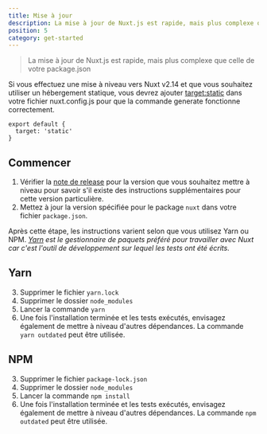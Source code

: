 ```yaml
---
title: Mise à jour
description: La mise à jour de Nuxt.js est rapide, mais plus complexe que celle de votre package.json
position: 5
category: get-started
---
```


> La mise à jour de Nuxt.js est rapide, mais plus complexe que celle de votre package.json

Si vous effectuez une mise à niveau vers Nuxt v2.14 et que vous souhaitez utiliser un hébergement statique, vous devrez ajouter [target:static](/guides/features/deployment-targets#static-hosting) dans votre fichier nuxt.config.js pour que la commande generate fonctionne correctement.

```js{}[nuxt.config.js]
export default {
  target: 'static'
}
```

## Commencer

1. Vérifier la [note de release](/guide/release-notes) pour la version que vous souhaitez mettre à niveau pour savoir s'il existe des instructions supplémentaires pour cette version particulière.
2. Mettez à jour la version spécifiée pour le package `nuxt` dans votre fichier `package.json`.

Après cette étape, les instructions varient selon que vous utilisez Yarn ou NPM. _[Yarn](https://yarnpkg.com/en/docs/usage) est le gestionnaire de paquets préféré pour travailler avec Nuxt car c'est l'outil de développement sur lequel les tests ont été écrits._

## Yarn

3. Supprimer le fichier `yarn.lock`
4. Supprimer le dossier `node_modules`
5. Lancer la commande `yarn`
6. Une fois l'installation terminée et les tests exécutés, envisagez également de mettre à niveau d'autres dépendances. La commande `yarn outdated` peut être utilisée.

## NPM

3. Supprimer le fichier `package-lock.json`
4. Supprimer le dossier `node_modules`
5. Lancer la commande `npm install`
6. Une fois l'installation terminée et les tests exécutés, envisagez également de mettre à niveau d'autres dépendances. La commande `npm outdated` peut être utilisée.
